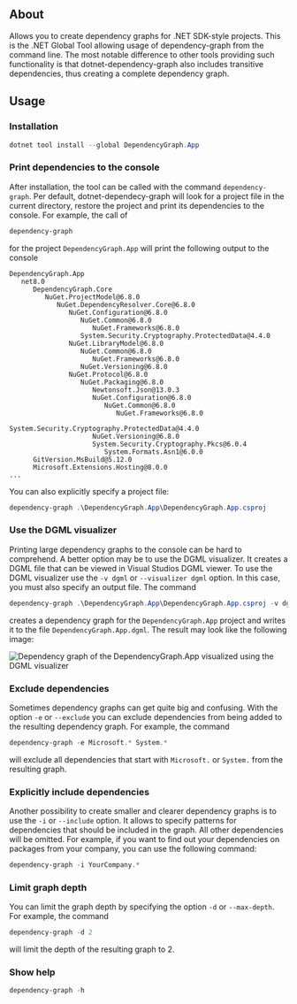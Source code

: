 ## About

Allows you to create dependency graphs for .NET SDK-style projects. This is the .NET Global Tool allowing usage of dependency-graph from the command line. The most notable difference to other tools providing such functionality is that dotnet-dependency-graph also includes transitive dependencies, thus creating a complete dependency graph.

## Usage

### Installation

```powershell
dotnet tool install --global DependencyGraph.App
```

### Print dependencies to the console

After installation, the tool can be called with the command `dependency-graph`. Per default, dotnet-dependecy-graph will look for a project file in the current directory, restore the project and print its dependencies to the console. For example, the call of

```powershell
dependency-graph
```

for the project `DependencyGraph.App` will print the following output to the console

```
DependencyGraph.App
   net8.0
      DependencyGraph.Core
         NuGet.ProjectModel@6.8.0
            NuGet.DependencyResolver.Core@6.8.0
               NuGet.Configuration@6.8.0
                  NuGet.Common@6.8.0
                     NuGet.Frameworks@6.8.0
                  System.Security.Cryptography.ProtectedData@4.4.0
               NuGet.LibraryModel@6.8.0
                  NuGet.Common@6.8.0
                     NuGet.Frameworks@6.8.0
                  NuGet.Versioning@6.8.0
               NuGet.Protocol@6.8.0
                  NuGet.Packaging@6.8.0
                     Newtonsoft.Json@13.0.3
                     NuGet.Configuration@6.8.0
                        NuGet.Common@6.8.0
                           NuGet.Frameworks@6.8.0
                        System.Security.Cryptography.ProtectedData@4.4.0
                     NuGet.Versioning@6.8.0
                     System.Security.Cryptography.Pkcs@6.0.4
                        System.Formats.Asn1@6.0.0
      GitVersion.MsBuild@5.12.0
      Microsoft.Extensions.Hosting@8.0.0
...
```

You can also explicitly specify a project file:

```powershell
dependency-graph .\DependencyGraph.App\DependencyGraph.App.csproj
```

### Use the DGML visualizer

Printing large dependency graphs to the console can be hard to comprehend. A better option may be to use the DGML visualizer. It creates a DGML file that can be viewed in Visual Studios DGML viewer. To use the DGML visualizer use the `-v dgml` or `--visualizer dgml` option. In this case, you must also specify an output file. The command

```powershell
dependency-graph .\DependencyGraph.App\DependencyGraph.App.csproj -v dgml -o DependencyGraph.App.dgml
```

creates a dependency graph for the `DependencyGraph.App` project and writes it to the file `DependencyGraph.App.dgml`. The result may look like the following image:

![Dependency graph of the DependencyGraph.App visualized using the DGML visualizer](../../docs/DependencyGraph.App.svg "Dependency graph of the DependencyGraph.App project")

### Exclude dependencies

Sometimes dependency graphs can get quite big and confusing. With the option `-e` or `--exclude` you can exclude dependencies from being added to the resulting dependency graph. For example, the command

```powershell
dependency-graph -e Microsoft.* System.*
```

will exclude all dependencies that start with `Microsoft.` or `System.` from the resulting graph.

### Explicitly include dependencies

Another possibility to create smaller and clearer dependency graphs is to use the `-i` or `--include` option. It allows to specify patterns for dependencies that should be included in the graph. All other dependencies will be omitted. For example, if you want to find out your dependencies on packages from your company, you can use the following command:

```powershell
dependency-graph -i YourCompany.*
```

### Limit graph depth

You can limit the graph depth by specifying the option `-d` or `--max-depth`. For example, the command

```powershell
dependency-graph -d 2
```

will limit the depth of the resulting graph to 2.

### Show help

```powershell
dependency-graph -h
```
